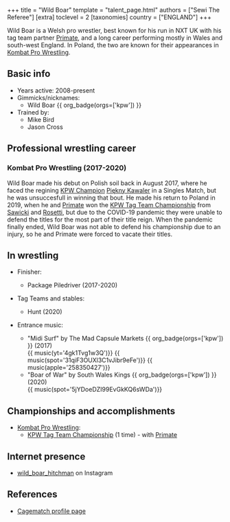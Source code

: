 +++
title = "Wild Boar"
template = "talent_page.html"
authors = ["Sewi The Referee"]
[extra]
toclevel = 2
[taxonomies]
country = ["ENGLAND"]
+++

Wild Boar is a Welsh pro wrestler, best known for his run in NXT UK with his tag team partner [Primate](@/w/primate.md), and a long career performing mostly in Wales and south-west England. In Poland, the two are known for their appearances in [Kombat Pro Wrestling](@/o/kpw.md). 

## Basic info

* Years active: 2008-present
* Gimmicks/nicknames:
  - Wild Boar {{ org_badge(orgs=['kpw']) }}
* Trained by:
  - Mike Bird
  - Jason Cross

## Professional wrestling career

### Kombat Pro Wrestling (2017-2020)

Wild Boar made his debut on Polish soil back in August 2017, where he faced the regining [KPW Champion](@/c/kpw-championship.md) [Piękny Kawaler](@/w/piekny-kawaler.md) in a Singles Match, but he was unsuccesfull in winning that bout. He made his return to Poland in 2019, when he and [Primate](@/w/primate.md) won the [KPW Tag Team Championship](@/c/kpw-tag-team-championship.md) from [Sawicki](@/w/sawicki.md) and [Rosetti](@/w/rosetti.md), but due to the COVID-19 pandemic they were unable to defend the titles for the most part of their title reign. When the pandemic finally ended, Wild Boar was not able to defend his championship due to an injury, so he and Primate were forced to vacate their titles.

## In wrestling

* Finisher:
  - Package Piledriver (2017-2020)
 
* Tag Teams and stables:
  - Hunt (2020)

* Entrance music:
  - "Midi Surf" by The Mad Capsule Markets
 {{ org_badge(orgs=['kpw']) }} (2017) <br>
 {{ music(yt='4gk1Tvg1w3Q')}}
 {{ music(spot='31qiF3OUXl3C1vJibr9eFe')}}
 {{ music(apple='258350427')}}
  - "Boar of War" by South Wales Kings
 {{ org_badge(orgs=['kpw']) }} (2020) <br>
 {{ music(spot='5jYDoeDZI99EvGkKQ6sWDa')}}

## Championships and accomplishments

* [Kombat Pro Wrestling](@/o/kpw.md):
  - [KPW Tag Team Championship](@/c/kpw-tag-team-championship.md) (1 time) - with [Primate](@/w/primate.md)

## Internet presence

* [wild_boar_hitchman](https://www.instagram.com/wild_boar_hitchman/) on Instagram

## References

* [Cagematch profile page](https://www.cagematch.net/?id=2&nr=9762)
